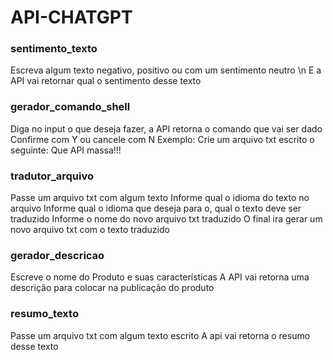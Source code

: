 # API-CHATGPT

### sentimento_texto 
Escreva algum texto negativo, positivo ou com um sentimento neutro \n
E a API vai retornar qual o sentimento desse texto 

### gerador_comando_shell
Diga no input o que deseja fazer, a API retorna o comando que vai ser dado 
Confirme com Y ou cancele com N
Exemplo: Crie um arquivo txt escrito o seguinte: Que API massa!!!

### tradutor_arquivo 
Passe um arquivo txt com algum texto 
Informe qual o idioma do texto no arquivo
Informe qual o idioma que deseja para o, qual o texto deve ser traduzido 
Informe o nome do novo arquivo txt traduzido 
O final ira gerar um novo arquivo txt com o texto traduzido 

### gerador_descricao
Escreve o nome do Produto e suas características 
A API vai retorna uma descrição para colocar na publicação do produto 

### resumo_texto
Passe um arquivo txt com algum texto escrito 
A api vai retorna o resumo desse texto 